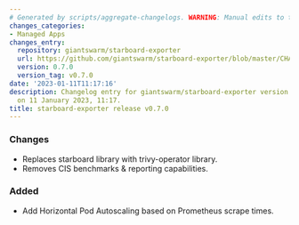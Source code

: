 ```yaml
---
# Generated by scripts/aggregate-changelogs. WARNING: Manual edits to this files will be overwritten.
changes_categories:
- Managed Apps
changes_entry:
  repository: giantswarm/starboard-exporter
  url: https://github.com/giantswarm/starboard-exporter/blob/master/CHANGELOG.md#070---2023-01-11
  version: 0.7.0
  version_tag: v0.7.0
date: '2023-01-11T11:17:16'
description: Changelog entry for giantswarm/starboard-exporter version 0.7.0, published
  on 11 January 2023, 11:17.
title: starboard-exporter release v0.7.0
---
```


### Changes
- Replaces starboard library with trivy-operator library.
- Removes CIS benchmarks & reporting capabilities.
### Added
- Add Horizontal Pod Autoscaling based on Prometheus scrape times.
